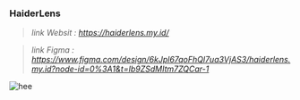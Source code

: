 ### **HaiderLens**

> _link Websit : https://haiderlens.my.id/_

> _link Figma : https://www.figma.com/design/6kJpl67qoFhQl7ua3VjAS3/haiderlens.my.id?node-id=0%3A1&t=Ib9ZSdMItm7ZQCar-1_
> 

![hee](https://github.com/yusya11/Haiderlens_UAS_Semerter4/assets/143923293/a56e4529-057a-45eb-b3e9-85360ca354b0)

